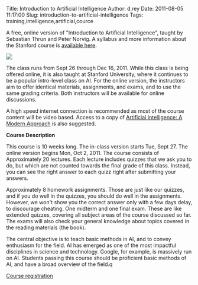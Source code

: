 Title: Introduction to Artificial Intelligence
Author: d.rey
Date: 2011-08-05 11:17:00
Slug: introduction-to-artificial-intelligence
Tags: training,intelligence,artificial,cource

A free, online version of "Introduction to Artificial Intelligence", taught by Sebastian Thrun and Peter Norvig. A syllabus and more information about the Stanford course is [available here](http://robot.cc/cs221).

![](http://1.bp.blogspot.com/-gTXFjJnlmhU/TjulAdICgJI/AAAAAAAAAY8/v3ZhqF5p9I4/s320/artificial_intelligence_header.png)

The class runs from Sept 26 through Dec 16, 2011. While this class is being offered online, it is also taught at Stanford University, where it continues to be a popular intro-level class on AI. For the online version, the instructors aim to offer identical materials, assignments, and exams, and to use the same grading criteria. Both instructors will be available for online discussions.

A high speed internet connection is recommended as most of the course content will be video based. Access to a copy of [Artificial Intelligence: A Modern Approach](http://aima.cs.berkeley.edu/) is also suggested.

**Course Description**

This course is 10 weeks long. The in-class version starts Tue, Sept 27. The online version begins Mon, Oct 2, 2011. The course consists of
Approximately 20 lectures. Each lecture includes quizzes that we ask you to do, but which are not counted towards the final grade of this class. Instead, you can see the right answer to each quizz right after submitting your answers.

Approximately 8 homework assignments. Those are just like our quizzes, and if you do well in the quizzes, you should do well in the assignments. However, we won't show you the correct answer only with a few days delay, to discourage cheating.
One midterm and one final exam. These are like extended quizzes, covering all subject areas of the course discussed so far. The exams will also check your general knowledge about topics covered in the reading materials (the book).

The central objective is to teach basic methods in AI, and to convey enthusiasm for the field. AI has emerged as one of the most impactful disciplines in science and technology. Google, for example, is massively run on AI. Students passing this course should be proficient basic methods of AI, and have a broad overview of the field.q

[Course registration ](http://www.ai-class.com/)
